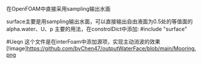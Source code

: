
在OpenFOAM中直接采用sampling输出水面 

surface主要是用sampling输出水面，可以直接输出自由液面为0.5处的等值面的alpha.water、U、p
主要的用法，在constrolDict中添加: #include "surface"

#Ueqn
这个文件是在interFoam中添加源项，实现主动消波的效果
[!image]https://github.com/byChen47/outputWaterFace/blob/main/Mooring.png
